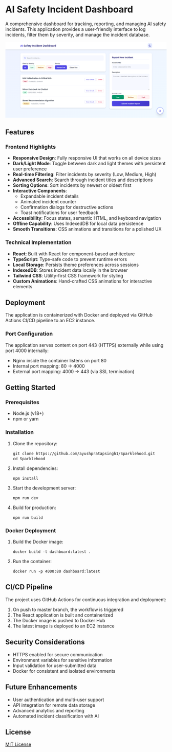 # AI Safety Incident Dashboard

A comprehensive dashboard for tracking, reporting, and managing AI safety incidents. This application provides a user-friendly interface to log incidents, filter them by severity, and manage the incident database.

![Dashboard Screenshot](./public/screenshot.png)

## Features

### Frontend Highlights

- **Responsive Design**: Fully responsive UI that works on all device sizes
- **Dark/Light Mode**: Toggle between dark and light themes with persistent user preference
- **Real-time Filtering**: Filter incidents by severity (Low, Medium, High)
- **Advanced Search**: Search through incident titles and descriptions
- **Sorting Options**: Sort incidents by newest or oldest first
- **Interactive Components**:
  - Expandable incident details
  - Animated incident counter
  - Confirmation dialogs for destructive actions
  - Toast notifications for user feedback
- **Accessibility**: Focus states, semantic HTML, and keyboard navigation
- **Offline Capability**: Uses IndexedDB for local data persistence
- **Smooth Transitions**: CSS animations and transitions for a polished UX

### Technical Implementation

- **React**: Built with React for component-based architecture
- **TypeScript**: Type-safe code to prevent runtime errors
- **Local Storage**: Persists theme preferences across sessions
- **IndexedDB**: Stores incident data locally in the browser
- **Tailwind CSS**: Utility-first CSS framework for styling
- **Custom Animations**: Hand-crafted CSS animations for interactive elements

## Deployment

The application is containerized with Docker and deployed via GitHub Actions CI/CD pipeline to an EC2 instance.

### Port Configuration

The application serves content on port 443 (HTTPS) externally while using port 4000 internally:

- Nginx inside the container listens on port 80
- Internal port mapping: 80 → 4000
- External port mapping: 4000 → 443 (via SSL termination)

## Getting Started

### Prerequisites

- Node.js (v18+)
- npm or yarn

### Installation

1. Clone the repository:
   ```
   git clone https://github.com/ayushpratapsingh1/Sparklehood.git
   cd Sparklehood
   ```

2. Install dependencies:
   ```
   npm install
   ```

3. Start the development server:
   ```
   npm run dev
   ```

4. Build for production:
   ```
   npm run build
   ```

### Docker Deployment

1. Build the Docker image:
   ```
   docker build -t dashboard:latest .
   ```

2. Run the container:
   ```
   docker run -p 4000:80 dashboard:latest
   ```

## CI/CD Pipeline

The project uses GitHub Actions for continuous integration and deployment:

1. On push to master branch, the workflow is triggered
2. The React application is built and containerized
3. The Docker image is pushed to Docker Hub
4. The latest image is deployed to an EC2 instance

## Security Considerations

- HTTPS enabled for secure communication
- Environment variables for sensitive information
- Input validation for user-submitted data
- Docker for consistent and isolated environments

## Future Enhancements

- User authentication and multi-user support
- API integration for remote data storage
- Advanced analytics and reporting
- Automated incident classification with AI

## License

[MIT License](LICENSE)
